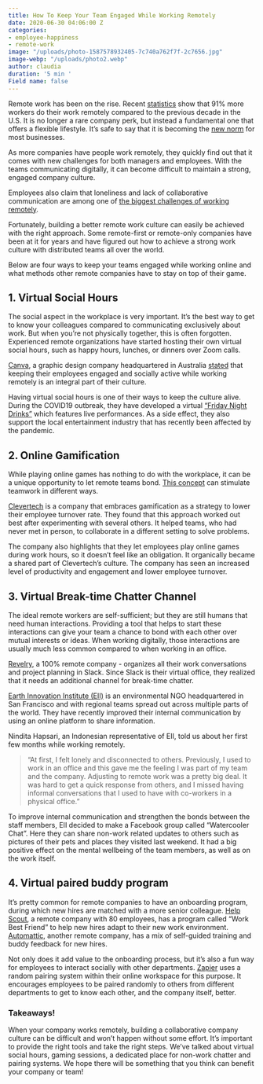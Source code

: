 ```yaml
---
title: How To Keep Your Team Engaged While Working Remotely
date: 2020-06-30 04:06:00 Z
categories:
- employee-happiness
- remote-work
image: "/uploads/photo-1587578932405-7c740a762f7f-2c7656.jpg"
image-webp: "/uploads/photo2.webp"
author: claudia
duration: '5 min '
Field name: false
---
```


Remote work has been on the rise. Recent [statistics](https://www.flexjobs.com/blog/post/remote-work-statistics/) show that 91% more workers do their work remotely compared to the previous decade in the U.S. It is no longer a rare company perk, but instead a fundamental one that offers a flexible lifestyle. It’s safe to say that it is becoming the [new norm](https://remote.co/proof-remote-work-becoming-norm/) for most businesses.

<!--more-->

As more companies have people work remotely, they quickly find out that it comes with new challenges for both managers and employees. With the teams communicating digitally, it can become difficult to maintain a strong, engaged company culture.

Employees also claim that loneliness and lack of collaborative communication are among one of [the biggest challenges of working remotely](https://buffer.com/state-of-remote-work-2019).

Fortunately, building a better remote work culture can easily be achieved with the right approach. Some remote-first or remote-only companies have been at it for years and have figured out how to achieve a strong work culture with distributed teams all over the world.

Below are four ways to keep your teams engaged while working online and what methods other remote companies have to stay on top of their game.

## 1. Virtual Social Hours

The social aspect in the workplace is very important. It’s the best way to get to know your colleagues compared to communicating exclusively about work. But when you’re not physically together, this is often forgotten. Experienced remote organizations have started hosting their own virtual social hours, such as happy hours, lunches, or dinners over Zoom calls.

[Canva](https://www.linkedin.com/company/canva/?originalSubdomain=au), a graphic design company headquartered in Australia [stated](https://medium.com/canva/how-were-maintaining-canva-s-culture-remotely-d0a9fb25dd4d) that keeping their employees engaged and socially active while working remotely is an integral part of their culture.

Having virtual social hours is one of their ways to keep the culture alive. During the COVID19 outbreak, they have developed a virtual [“Friday Night Drinks”](https://medium.com/canva/how-were-maintaining-canva-s-culture-remotely-d0a9fb25dd4d) which features live performances. As a side effect, they also support the local entertainment industry that has recently been affected by the pandemic.

##  2. Online Gamification

While playing online games has nothing to do with the workplace, it can be a unique opportunity to let remote teams bond. [This concept](https://hbr.org/2019/02/ideas-for-helping-remote-colleagues-bond) can stimulate teamwork in different ways.


[Clevertech](https://hbr.org/2019/02/ideas-for-helping-remote-colleagues-bond) is a company that embraces gamification as a strategy to lower their employee turnover rate. They found that this approach worked out best after experimenting with several others. It helped teams, who had never met in person, to collaborate in a different setting to solve problems.

The company also highlights that they let employees play online games during work hours, so it doesn’t feel like an obligation. It organically became a shared part of Clevertech’s culture. The company has seen an increased level of productivity and engagement and lower employee turnover.

##  3. Virtual Break-time Chatter Channel

The ideal remote workers are self-sufficient; but they are still humans that need human interactions. Providing a tool that helps to start these interactions can give your team a chance to bond with each other over mutual interests or ideas. When working digitally, those interactions are usually much less common compared to when working in an office.

[Revelry](https://revelry.co/watercooler-channel/), a 100% remote company - organizes all their work conversations and project planning in Slack. Since Slack is their virtual office, they realized that it needs an additional channel for break-time chatter.

[Earth Innovation Institute (EII)](https://www.linkedin.com/company/earth-innovation-institute/) is an environmental NGO headquartered in San Francisco and with regional teams spread out across multiple parts of the world. They have recently improved their internal communication by using an online platform to share information.

Nindita Hapsari, an Indonesian representative of EII, told us about her first few months while working remotely.

> “At first, I felt lonely and disconnected to others. Previously, I used to work in an office and this gave me the feeling I was part of my team and the company. Adjusting to remote work was a pretty big deal. It was hard to get a quick response from others, and I missed having informal conversations that I used to have with co-workers in a physical office.”

To improve internal communication and strengthen the bonds between the staff members, EII decided to make a Facebook group called “Watercooler Chat”. Here they can share non-work related updates to others such as pictures of their pets and places they visited last weekend. It had a big positive effect on the mental wellbeing of the team members, as well as on the work itself.

##  4. Virtual paired buddy program

It’s pretty common for remote companies to have an onboarding program, during which new hires are matched with a more senior colleague. [Help Scout](https://www.helpscout.com/blog/employee-onboarding/), a remote company with 80 employees, has a program called “Work Best Friend” to help new hires adapt to their new work environment. [Automattic](https://automattic.com/), another remote company, has a mix of self-guided training and buddy feedback for new hires.

Not only does it add value to the onboarding process, but it’s also a fun way for employees to interact socially with other departments. [Zapier](https://zapier.com/learn/remote-work/how-build-culture-remote-team/) uses a random pairing system within their online workspace for this purpose. It encourages employees to be paired randomly to others from different departments to get to know each other, and the company itself, better.

###  Takeaways!

When your company works remotely, building a collaborative company culture can be difficult and won’t happen without some effort. It’s important to provide the right tools and take the right steps. We’ve talked about virtual social hours, gaming sessions, a dedicated place for non-work chatter and pairing systems. We hope there will be something that you think can benefit your company or team!